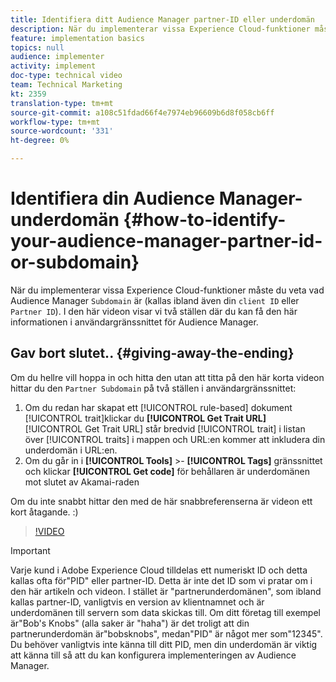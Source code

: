 ```yaml
---
title: Identifiera ditt Audience Manager partner-ID eller underdomän
description: När du implementerar vissa Experience Cloud-funktioner måste du veta vad ditt Audience Manager "partner-ID" är (kallas ibland även ditt "klient-ID" eller "underdomän"). I den här videon visar vi två platser där du kan få detta ID i användargränssnittet för Audience Manager.
feature: implementation basics
topics: null
audience: implementer
activity: implement
doc-type: technical video
team: Technical Marketing
kt: 2359
translation-type: tm+mt
source-git-commit: a108c51fdad66f4e7974eb96609b6d8f058cb6ff
workflow-type: tm+mt
source-wordcount: '331'
ht-degree: 0%

---
```



# Identifiera din Audience Manager-underdomän {#how-to-identify-your-audience-manager-partner-id-or-subdomain}

När du implementerar vissa Experience Cloud-funktioner måste du veta vad Audience Manager `Subdomain` är (kallas ibland även din `client ID` eller `Partner ID`). I den här videon visar vi två ställen där du kan få den här informationen i användargränssnittet för Audience Manager.

## Gav bort slutet.. {#giving-away-the-ending}

Om du hellre vill hoppa in och hitta den utan att titta på den här korta videon hittar du den `Partner Subdomain` på två ställen i användargränssnittet:

1. Om du redan har skapat ett [!UICONTROL rule-based] dokument [!UICONTROL trait]klickar du **[!UICONTROL Get Trait URL]**
   [!UICONTROL Get Trait URL] står bredvid [!UICONTROL trait] i listan över [!UICONTROL traits] i mappen och URL:en kommer att inkludera din underdomän i URL:en.
1. Om du går in i **[!UICONTROL Tools]** >- **[!UICONTROL Tags]** gränssnittet och klickar **[!UICONTROL Get code]** för behållaren är underdomänen mot slutet av Akamai-raden

Om du inte snabbt hittar den med de här snabbreferenserna är videon ett kort åtagande. :)

>[!VIDEO](https://video.tv.adobe.com/v/25922/?quality=12)

>[!IMPORTANT]
>
>Varje kund i Adobe Experience Cloud tilldelas ett numeriskt ID och detta kallas ofta för&quot;PID&quot; eller partner-ID. Detta är inte det ID som vi pratar om i den här artikeln och videon. I stället är &quot;partnerunderdomänen&quot;, som ibland kallas partner-ID, vanligtvis en version av klientnamnet och är underdomänen till servern som data skickas till. Om ditt företag till exempel är&quot;Bob&#39;s Knobs&quot; (alla saker är &quot;haha&quot;) är det troligt att din partnerunderdomän är&quot;bobsknobs&quot;, medan&quot;PID&quot; är något mer som&quot;12345&quot;. Du behöver vanligtvis inte känna till ditt PID, men din underdomän är viktig att känna till så att du kan konfigurera implementeringen av Audience Manager.

